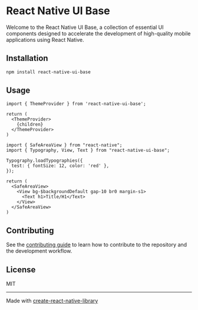 # React Native UI Base

Welcome to the React Native UI Base, a collection of essential UI components designed to accelerate the development of high-quality mobile applications using React Native.

## Installation

```sh
npm install react-native-ui-base
```

## Usage


```tsx
import { ThemeProvider } from 'react-native-ui-base';

return (
  <ThemeProvider>
    {children}
  </ThemeProvider>
)

import { SafeAreaView } from "react-native";
import { Typography, View, Text } from "react-native-ui-base";

Typography.loadTypographies({
  test: { fontSize: 12, color: 'red' },
});

return (
  <SafeAreaView>
    <View bg-$backgroundDefault gap-10 br0 margin-s1>
      <Text h1>Title/H1</Text>
    </View>
  </SafeAreaView>
)
```


## Contributing

See the [contributing guide](CONTRIBUTING.md) to learn how to contribute to the repository and the development workflow.

## License

MIT

---

Made with [create-react-native-library](https://github.com/callstack/react-native-builder-bob)
